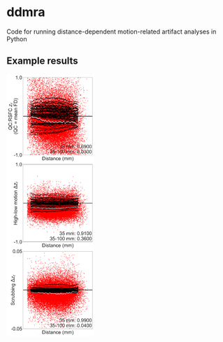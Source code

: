 # ddmra

Code for running distance-dependent motion-related artifact analyses in Python

## Example results

<img src="docs/_static/example_results.png" alt="Example results" width="200"/>
